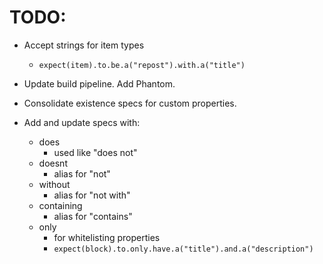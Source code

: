 # TODO:

* Accept strings for item types
  - `expect(item).to.be.a("repost").with.a("title")`

* Update build pipeline. Add Phantom.

* Consolidate existence specs for custom properties.

* Add and update specs with:

  - does
    - used like "does not"
  - doesnt
    - alias for "not"
  - without
    - alias for "not with"
  - containing
    - alias for "contains"
  - only
    - for whitelisting properties
    - `expect(block).to.only.have.a("title").and.a("description")`
